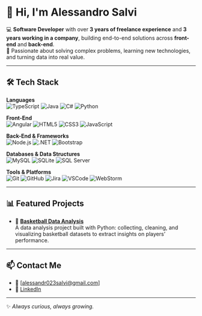 # 👋 Hi, I'm Alessandro Salvi 

💻 **Software Developer** with over **3 years of freelance experience** and **3 years working in a company**, building end-to-end solutions across **front-end** and **back-end**.  
🚀 Passionate about solving complex problems, learning new technologies, and turning data into real value.  

---

## 🛠️ Tech Stack  

**Languages**  
![TypeScript](https://img.shields.io/badge/TypeScript-007ACC?style=for-the-badge&logo=typescript&logoColor=white)   ![Java](https://img.shields.io/badge/Java-ED8B00?style=for-the-badge&logo=openjdk&logoColor=white)   ![C#](https://img.shields.io/badge/C%23-239120?style=for-the-badge&logo=c-sharp&logoColor=white)   ![Python](https://img.shields.io/badge/Python-3776AB?style=for-the-badge&logo=python&logoColor=white)  

**Front-End**  
![Angular](https://img.shields.io/badge/Angular-DD0031?style=for-the-badge&logo=angular&logoColor=white)   ![HTML5](https://img.shields.io/badge/HTML5-E34F26?style=for-the-badge&logo=html5&logoColor=white)   ![CSS3](https://img.shields.io/badge/CSS3-1572B6?style=for-the-badge&logo=css3&logoColor=white)   ![JavaScript](https://img.shields.io/badge/JavaScript-F7DF1E?style=for-the-badge&logo=javascript&logoColor=black)  

**Back-End & Frameworks**  
![Node.js](https://img.shields.io/badge/Node.js-339933?style=for-the-badge&logo=nodedotjs&logoColor=white)   ![.NET](https://img.shields.io/badge/.NET-512BD4?style=for-the-badge&logo=dotnet&logoColor=white)   ![Bootstrap](https://img.shields.io/badge/Bootstrap-7952B3?style=for-the-badge&logo=bootstrap&logoColor=white)  

**Databases & Data Structures**  
![MySQL](https://img.shields.io/badge/MySQL-4479A1?style=for-the-badge&logo=mysql&logoColor=white)   ![SQLite](https://img.shields.io/badge/SQLite-003B57?style=for-the-badge&logo=sqlite&logoColor=white)   ![SQL Server](https://img.shields.io/badge/SQL%20Server-CC2927?style=for-the-badge&logo=microsoftsqlserver&logoColor=white)  

**Tools & Platforms**  
![Git](https://img.shields.io/badge/Git-F05032?style=for-the-badge&logo=git&logoColor=white)   ![GitHub](https://img.shields.io/badge/GitHub-181717?style=for-the-badge&logo=github&logoColor=white)   ![Jira](https://img.shields.io/badge/Jira-0052CC?style=for-the-badge&logo=jira&logoColor=white)   ![VSCode](https://img.shields.io/badge/VSCode-007ACC?style=for-the-badge&logo=visualstudiocode&logoColor=white)   ![WebStorm](https://img.shields.io/badge/WebStorm-000000?style=for-the-badge&logo=webstorm&logoColor=white)  

---

## 📊 Featured Projects  

- 🏀 [**Basketball Data Analysis**](https://github.com/your-username/your-repo)  
  A data analysis project built with Python: collecting, cleaning, and visualizing basketball datasets to extract insights on players’ performance.  

---

## 📫 Contact Me  

- 📧 [alessandr023salvi@gmail.com]  
- 💼 [LinkedIn](https://www.linkedin.com/in/alessandro-salvi-aaa298210/)  

---

✨ *Always curious, always growing.*  
